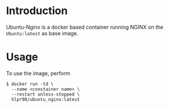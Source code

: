 # Introduction

Ubuntu-Nginx is a docker based container running NGINX on the `Ubuntu:latest` as base image.

# Usage

To use the image, perform

```shell
$ docker run -td \
  --name <constainer name> \
  --restart unless-stopped \
  hlpr98/ubuntu_nginx:latest
  
